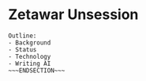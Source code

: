<!SLIDE center subsection>
# Zetawar Unsession

~~~SECTION:notes~~~
Outline:
- Background
- Status
- Technology
- Writing AI
~~~ENDSECTION~~~
